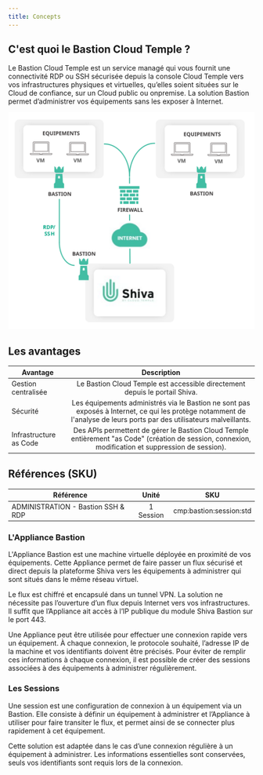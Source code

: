 ```yaml
---
title: Concepts
---
```

## C'est quoi le Bastion Cloud Temple ?

Le Bastion Cloud Temple est un service managé qui vous fournit une connectivité RDP ou SSH sécurisée depuis la console 
Cloud Temple vers vos infrastructures physiques et virtuelles, qu’elles soient situées sur le Cloud de confiance, sur un 
Cloud public ou onpremise. La solution Bastion permet d’administrer vos équipements sans les exposer à Internet. 

![](images/bastion.svg)

## Les avantages
| Avantage               |                                                                              Description                                                                               |   
|------------------------|:----------------------------------------------------------------------------------------------------------------------------------------------------------------------:|
| Gestion centralisée    |                                              Le Bastion Cloud Temple est accessible directement depuis le portail Shiva.                                               |   
| Sécurité               | Les équipements administrés via le Bastion ne sont pas exposés à Internet, ce qui les protège notamment de l'analyse de leurs ports par des utilisateurs malveillants. |  
| Infrastructure as Code |          Des APIs permettent de gérer le Bastion Cloud Temple entièrement "as Code" (création de session, connexion, modification et suppression de session).          |   

## Références (SKU)
| Référence                          |   Unité   |           SKU           |  
|------------------------------------|:---------:|:-----------------------:|
| ADMINISTRATION - Bastion SSH & RDP | 1 Session | cmp:bastion:session:std | 


### L'Appliance Bastion

L'Appliance Bastion est une machine virtuelle déployée en proximité de vos équipements. Cette Appliance permet de faire passer un flux sécurisé et direct depuis la plateforme Shiva vers les équipements à administrer qui sont situés dans le même réseau virtuel. 

Le flux est chiffré et encapsulé dans un tunnel VPN. La solution ne nécessite pas l’ouverture d’un flux depuis Internet vers vos infrastructures. Il suffit que l’Appliance ait accès à l’IP publique du module Shiva Bastion sur le port 443.

Une Appliance peut être utilisée pour effectuer une connexion rapide vers un équipement. À chaque connexion, le protocole souhaité, l’adresse IP de la machine et vos identifiants doivent être précisés. Pour éviter de remplir ces informations à chaque connexion, il est possible de créer des sessions associées à des équipements à administrer régulièrement.

### Les Sessions

Une session est une configuration de connexion à un équipement via un Bastion. Elle consiste à définir un équipement à administrer et l’Appliance à utiliser pour faire transiter le flux, et permet ainsi de se connecter plus rapidement à cet équipement. 

Cette solution est adaptée dans le cas d’une connexion régulière à un équipement à administrer. Les informations essentielles sont conservées, seuls vos identifiants sont requis lors de la connexion.

